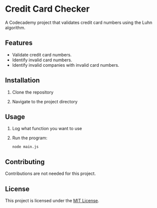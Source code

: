 # Credit Card Checker

A Codecademy project that validates credit card numbers using the Luhn algorithm.

## Features

- Validate credit card numbers.
- Identify invalid card numbers.
- Identify invalid companies with invalid card numbers.

## Installation

1. Clone the repository
  
2. Navigate to the project directory

## Usage

1. Log what function you want to use

2. Run the program:

    ```
    node main.js
    ```

## Contributing

Contributions are not needed for this project.

## License

This project is licensed under the [MIT License](LICENSE).
